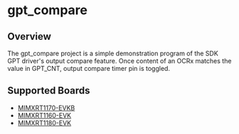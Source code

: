 # gpt_compare

## Overview
The gpt_compare project is a simple demonstration program of the SDK GPT driver's output compare feature. Once content of an OCRx matches the value in GPT_CNT, output compare timer pin is toggled.

## Supported Boards
- [MIMXRT1170-EVKB](../../../_boards/evkbmimxrt1170/driver_examples/gpt/compare/example_board_readme.md)
- [MIMXRT1160-EVK](../../../_boards/evkmimxrt1160/driver_examples/gpt/compare/example_board_readme.md)
- [MIMXRT1180-EVK](../../../_boards/evkmimxrt1180/driver_examples/gpt/compare/example_board_readme.md)
